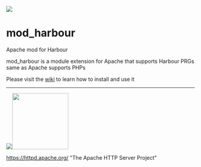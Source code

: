 [![](https://bitbucket.org/fivetech/screenshots/downloads/fivetech_logo.gif)](http://www.fivetechsoft.com "FiveTech Software")

# mod_harbour
Apache mod for Harbour

mod_harbour is a module extension for Apache that supports Harbour PRGs same as Apache supports PHPs

Please visit the [wiki](https://github.com/FiveTechSoft/mod_harbour/wiki) to learn how to install and use it

***

[![](https://bitbucket.org/fivetech/screenshots/downloads/harbour.jpg)](https://harbour.github.io "The Harbour Project")<img width="150" height="150" src="http://www.apache.org/img/support-apache.jpg">

https://httpd.apache.org/ "The Apache HTTP Server Project"
